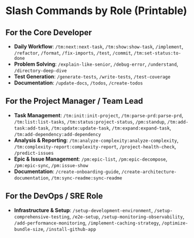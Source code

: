 # Slash Commands by Role (Printable)

## For the Core Developer

- **Daily Workflow**: `/tm:next:next-task`, `/tm:show:show-task`, `/implement`, `/refactor`, `/format`, `/fix-imports`, `/test`, `/commit`, `/tm:set-status:to-done`
- **Problem Solving**: `/explain-like-senior`, `/debug-error`, `/understand`, `/directory-deep-dive`
- **Test Generation**: `/generate-tests`, `/write-tests`, `/test-coverage`
- **Documentation**: `/update-docs`, `/todos`, `/create-todos`

## For the Project Manager / Team Lead

- **Task Management**: `/tm:init:init-project`, `/tm:parse-prd:parse-prd`, `/tm:list:list-tasks`, `/tm:status:project-status`, `/pm:standup`, `/tm:add-task:add-task`, `/tm:update:update-task`, `/tm:expand:expand-task`, `/tm:add-dependency:add-dependency`
- **Analysis & Reporting**: `/tm:analyze-complexity:analyze-complexity`, `/tm:complexity-report:complexity-report`, `/project-health-check`, `/predict-issues`
- **Epic & Issue Management**: `/pm:epic-list`, `/pm:epic-decompose`, `/pm:epic-sync`, `/pm:issue-show`
- **Documentation**: `/create-onboarding-guide`, `/create-architecture-documentation`, `/tm:sync-readme:sync-readme`

## For the DevOps / SRE Role

- **Infrastructure & Setup**: `/setup-development-environment`, `/setup-comprehensive-testing`, `/e2e-setup`, `/setup-monitoring-observability`, `/add-performance-monitoring`, `/implement-caching-strategy`, `/optimize-bundle-size`, `/install-github-app`